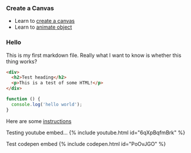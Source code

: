 ### Create a Canvas

- Learn to [create a canvas](./canvas/creating_a_canvas.md)
- Learn to [animate object](./canvas/simple_animation.md)

### Hello

This is my first markdown file.
Really what I want to know is whether this thing works?

```html
<div>
  <h2>Test heading</h2>
  <p>This is a test of some HTML!</p>
</div>
```

```javascript
function () {
  console.log('hello world');
}
```

Here are some [instructions](./firstPage.md)

Testing youtube embed...
{% include youtube.html id="6qXpBqfmBrk" %}

Test codepen embed
{% include codepen.html id="PoOvJGO" %}

